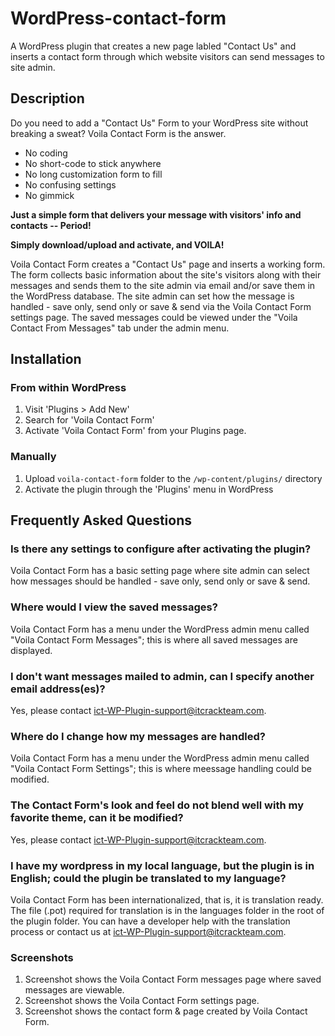 # WordPress-contact-form
A WordPress plugin that creates a new page labled "Contact Us" and inserts a contact form through which website visitors can send messages to site admin.

## Description 

Do you need to add a "Contact Us" Form to your WordPress site without breaking a sweat? Voila Contact Form is the answer.

*   No coding
*   No short-code to stick anywhere
*   No long customization form to fill
*   No confusing settings
*   No gimmick

**Just a simple form that delivers your message with visitors' info and contacts -- Period!**

**Simply download/upload and activate, and VOILA!**

Voila Contact Form creates a "Contact Us" page and inserts a working form. The form collects basic information about the site's visitors along with their messages and sends them to the site admin via email and/or save them in the WordPress database. The site admin can set how the message is handled - save only, send only or save & send via the Voila Contact Form settings page. The saved messages could be viewed under the "Voila Contact From Messages" tab under the admin menu.

## Installation 

### From within WordPress 

1. Visit 'Plugins > Add New'
1. Search for 'Voila Contact Form'
1. Activate 'Voila Contact Form' from your Plugins page.

### Manually 

1. Upload `voila-contact-form` folder to the `/wp-content/plugins/` directory
2. Activate the plugin through the 'Plugins' menu in WordPress

## Frequently Asked Questions 

### Is there any settings to configure after activating the plugin? 
Voila Contact Form   has a basic setting page where site admin can select how messages should be handled - 
save only, send only or save & send.

### Where would I view the saved messages? 
Voila Contact Form   has a menu under the WordPress admin menu called "Voila Contact Form   Messages"; this is 
where all saved messages are displayed.

### I don't want messages mailed to admin, can I specify another email address(es)? 
Yes, please contact ict-WP-Plugin-support@itcrackteam.com.

### Where do I change how my messages are handled? 
Voila Contact Form   has a menu under the WordPress admin menu called "Voila Contact Form   Settings"; this is
where meessage handling could be modified.

### The Contact Form's look and feel do not blend well with my favorite theme, can it be modified? 
Yes, please contact ict-WP-Plugin-support@itcrackteam.com.

### I have my wordpress in my local language, but the plugin is in English; could the plugin be translated to my language?  
Voila Contact Form has been internationalized, that is, it is translation ready. The file (.pot) required for translation is in the languages folder in the root of the plugin folder. You can have a developer help with the  translation process or contact us at ict-WP-Plugin-support@itcrackteam.com.

### Screenshots 

1. Screenshot shows the Voila Contact Form messages page where saved messages are viewable.
2. Screenshot shows the Voila Contact Form settings page.
3. Screenshot shows the contact form & page created by Voila Contact Form.
 

